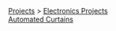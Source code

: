 <div class="breadcrumbs">
<a href="projects.html" class="breadcrumb">Projects</a> > 
<a href="electronics_projects.html" class="current-breadcrumb">Electronics Projects</a>
</div>

<a href="curtains.html">
    <div class="project-button">Automated Curtains</div>
</a>
